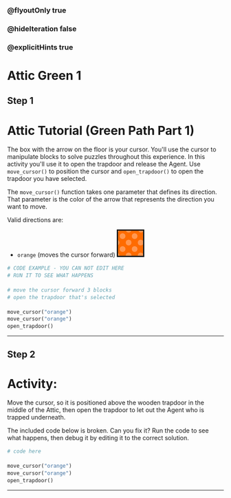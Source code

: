 ### @flyoutOnly true
### @hideIteration false
### @explicitHints true

# Attic Green 1

## Step 1
# Attic Tutorial (Green Path Part 1)

The box with the arrow on the floor is your cursor. You'll use the cursor to manipulate blocks to solve puzzles throughout this experience. In this activity you'll use it to open the trapdoor and release the Agent. Use `move_cursor()` to position the cursor and `open_trapdoor()` to open the trapdoor you have selected.

The `move_cursor()` function takes one parameter that defines its direction. That parameter is the color of the arrow that represents the direction you want to move.

Valid directions are:
- `orange` (moves the cursor forward) ![Orange Arrow](https://raw.githubusercontent.com/ReWrite-Media/makecode/master/python/HOC2022/img/orange_arrow.png "Orange Arrow")

```python
# CODE EXAMPLE - YOU CAN NOT EDIT HERE
# RUN IT TO SEE WHAT HAPPENS

# move the cursor forward 3 blocks
# open the trapdoor that's selected

move_cursor("orange")
move_cursor("orange")
open_trapdoor()
```

---

## Step 2
# Activity:

Move the cursor, so it is positioned above the wooden trapdoor in the middle of the Attic, then open the trapdoor to let out the Agent who is trapped underneath.

The included code below is broken. Can you fix it? Run the code to see what happens, then debug it by editing it to the correct solution.

```python
# code here

move_cursor("orange")
move_cursor("orange")
open_trapdoor()
```

---

